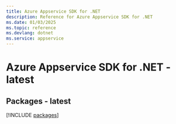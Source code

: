 ```yaml
---
title: Azure Appservice SDK for .NET
description: Reference for Azure Appservice SDK for .NET
ms.date: 01/03/2025
ms.topic: reference
ms.devlang: dotnet
ms.service: appservice
---
```

# Azure Appservice SDK for .NET - latest
## Packages - latest
[!INCLUDE [packages](appservice-index.md)]